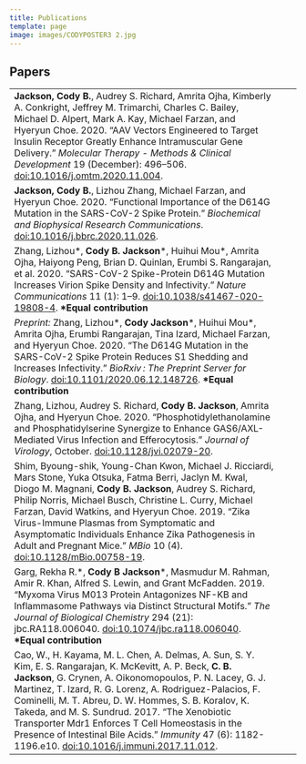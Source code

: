 ```yaml
---
title: Publications
template: page
image: images/CODYPOSTER3 2.jpg
---
```

## Papers
<table>
  <tbody>
    <tr>
      <td><strong>Jackson, Cody B.</strong>, Audrey S. Richard, Amrita Ojha, Kimberly A. Conkright, Jeffrey M. Trimarchi, Charles C. Bailey, Michael D. Alpert, Mark A. Kay, Michael Farzan, and Hyeryun Choe. 2020. “AAV Vectors Engineered to Target Insulin Receptor Greatly Enhance Intramuscular Gene Delivery.” <em>Molecular Therapy - Methods & Clinical Development</em> 19 (December): 496–506. <a href="https://doi.org/10.1016/j.omtm.2020.11.004">doi:10.1016/j.omtm.2020.11.004</a>.</td>
      <td><div class="altmetric-embed" data-badge-popover="right" data-hide-no-mentions="true" data-hide-less-than="3" data-badge-type="donut"  data-doi="10.1016/j.omtm.2020.11.004"></div></td>
      <td><span class="__dimensions_badge_embed__" data-doi="10.1016/j.omtm.2020.11.004" data-hide-zero-citations="true" data-style="small_circle"></span></td>
    </tr>
    <tr>
      <td><strong>Jackson, Cody B.</strong>, Lizhou Zhang, Michael Farzan, and Hyeryun Choe. 2020. “Functional Importance of the D614G Mutation in the SARS-CoV-2 Spike Protein.” <em>Biochemical and Biophysical Research Communications</em>. <a href="https://doi.org/10.1016/j.bbrc.2020.11.026">doi:10.1016/j.bbrc.2020.11.026</a>.</td>
      <td><div class="altmetric-embed" data-badge-popover="right" data-hide-no-mentions="true" data-hide-less-than="3" data-badge-type="donut"  data-doi="10.1016/j.bbrc.2020.11.026"></div></td>
      <td><span class="__dimensions_badge_embed__" data-doi="10.1016/j.bbrc.2020.11.026" data-hide-zero-citations="true" data-style="small_circle"></span></td>
    </tr>
      <td>Zhang, Lizhou*, <strong>Cody B. Jackson</strong>*, Huihui Mou*, Amrita Ojha, Haiyong Peng, Brian D. Quinlan, Erumbi S. Rangarajan, et al. 2020. “SARS-CoV-2 Spike-Protein D614G Mutation Increases Virion Spike Density and Infectivity.” <em>Nature Communications</em> 11 (1): 1–9. <a href="https://doi.org/10.1038/s41467-020-19808-4">doi:10.1038/s41467-020-19808-4</a>. <strong>*Equal contribution</strong></td>
      <td><div class="altmetric-embed" data-badge-popover="right" data-hide-no-mentions="true" data-hide-less-than="3" data-badge-type="donut"  data-doi="10.1038/s41467-020-19808-4"></div></td>
      <td><span class="__dimensions_badge_embed__" data-doi="10.1038/s41467-020-19808-4" data-hide-zero-citations="true" data-style="small_circle"></span></td>
    </tr>
    <tr>
      <td><em>Preprint:</em> Zhang, Lizhou*, <strong>Cody Jackson</strong>*, Huihui Mou*, Amrita Ojha, Erumbi Rangarajan, Tina Izard, Michael Farzan, and Hyeryun Choe. 2020. “The D614G Mutation in the SARS-CoV-2 Spike Protein Reduces S1 Shedding and Increases Infectivity.” <em>BioRxiv : The Preprint Server for Biology</em>. <a href="https://doi.org/10.1101/2020.06.12.148726">doi:10.1101/2020.06.12.148726</a>. <strong>*Equal contribution</strong></td>
      <td><div class="altmetric-embed" data-badge-popover="right" data-hide-no-mentions="true" data-hide-less-than="3" data-badge-type="donut"  data-doi="10.1101/2020.06.12.148726"></div></td>
      <td><span class="__dimensions_badge_embed__" data-doi="10.1101/2020.06.12.148726" data-hide-zero-citations="true" data-style="small_circle"></span></td>
    </tr>
    <tr>
      <td>Zhang, Lizhou, Audrey S. Richard, <strong>Cody B. Jackson</strong>, Amrita Ojha, and Hyeryun Choe. 2020. “Phosphotidylethanolamine and Phosphatidylserine Synergize to Enhance GAS6/AXL-Mediated Virus Infection and Efferocytosis.” <em>Journal of Virology</em>, October. <a href="https://doi.org/10.1128/jvi.02079-20">doi:10.1128/jvi.02079-20</a>.</td>
      <td><div class="altmetric-embed" data-badge-popover="right" data-hide-no-mentions="true" data-hide-less-than="3" data-badge-type="donut"  data-doi="10.1128/jvi.02079-20"></div></td>
      <td><span class="__dimensions_badge_embed__" data-doi="10.1128/jvi.02079-20" data-hide-zero-citations="true" data-style="small_circle"></span></td>
    </tr>
    <tr>
      <td>Shim, Byoung-shik, Young-Chan Kwon, Michael J. Ricciardi, Mars Stone, Yuka Otsuka, Fatma Berri, Jaclyn M. Kwal, Diogo M. Magnani, <strong>Cody B. Jackson</strong>, Audrey S. Richard, Philip Norris, Michael Busch, Christine L. Curry, Michael Farzan, David Watkins, and Hyeryun Choe. 2019. “Zika Virus-Immune Plasmas from Symptomatic and Asymptomatic Individuals Enhance Zika Pathogenesis in Adult and Pregnant Mice.” <em>MBio</em> 10 (4). <a href="https://doi.org/10.1128/mBio.00758-19">doi:10.1128/mBio.00758-19</a>.</td>
      <td><div class="altmetric-embed" data-badge-popover="right" data-hide-no-mentions="true" data-hide-less-than="3" data-badge-type="donut"  data-doi="10.1128/mBio.00758-19"></div></td>
      <td><span class="__dimensions_badge_embed__" data-doi="10.1128/mBio.00758-19" data-hide-zero-citations="true" data-style="small_circle"></span></td>
    </tr>
    <tr>
      <td>Garg, Rekha R.*, <strong>Cody B Jackson</strong>*, Masmudur M. Rahman, Amir R. Khan, Alfred S. Lewin, and Grant McFadden. 2019. “Myxoma Virus M013 Protein Antagonizes NF-ΚB and Inflammasome Pathways via Distinct Structural Motifs.” <em>The Journal of Biological Chemistry</em> 294 (21): jbc.RA118.006040. <a href="https://doi.org/10.1074/jbc.ra118.006040">doi:10.1074/jbc.ra118.006040</a>. <strong>*Equal contribution</strong></td>
      <td><div class="altmetric-embed" data-badge-popover="right" data-hide-no-mentions="true" data-hide-less-than="3" data-badge-type="donut"  data-doi="10.1074/jbc.ra118.006040"></div></td>
      <td><span class="__dimensions_badge_embed__" data-doi="10.1074/jbc.ra118.006040" data-hide-zero-citations="true" data-style="small_circle"></span></td>
    </tr>
    <tr>
      <td>Cao, W., H. Kayama, M. L. Chen, A. Delmas, A. Sun, S. Y. Kim, E. S. Rangarajan, K. McKevitt, A. P. Beck, <strong>C. B. Jackson</strong>, G. Crynen, A. Oikonomopoulos, P. N. Lacey, G. J. Martinez, T. Izard, R. G. Lorenz, A. Rodriguez-Palacios, F. Cominelli, M. T. Abreu, D. W. Hommes, S. B. Koralov, K. Takeda, and M. S. Sundrud. 2017. “The Xenobiotic Transporter Mdr1 Enforces T Cell Homeostasis in the Presence of Intestinal Bile Acids.” <em>Immunity</em> 47 (6): 1182-1196.e10. <a href="https://doi.org/10.1016/j.immuni.2017.11.012">doi:10.1016/j.immuni.2017.11.012</a>.</td>
      <td><div class="altmetric-embed" data-badge-popover="right" data-hide-no-mentions="true" data-hide-less-than="3" data-badge-type="donut"  data-doi="10.1016/j.immuni.2017.11.012"></div></td>
      <td><span class="__dimensions_badge_embed__" data-doi="10.1016/j.immuni.2017.11.012" data-hide-zero-citations="true" data-style="small_circle"></span></td>
    </tr>
  </tbody>
</table>

<script async src="https://badge.dimensions.ai/badge.js" charset="utf-8"></script> <!--Dimensions badge-->
<script async type='text/javascript' src='https://d1bxh8uas1mnw7.cloudfront.net/assets/embed.js'></script> <!--Altmetric badge-->